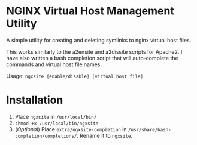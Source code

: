 # NGINX Virtual Host Management Utility
A simple utility for creating and deleting symlinks to nginx virtual host files.

This works similarly to the a2ensite and a2dissite scripts for Apache2. I have also written a bash completion script that will auto-complete the commands and virtual host file names.

Usage: `ngxsite [enable/disable] [virtual host file]`

# Installation
1. Place `ngxsite` in `/usr/local/bin/`
2. `chmod +x /usr/local/bin/ngxsite`
3. (*Optional*) Place `extra/ngxsite-completion` in `/usr/share/bash-completion/completions/`. Rename it to `ngxsite`.

